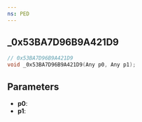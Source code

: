 ```yaml
---
ns: PED
---
```

## _0x53BA7D96B9A421D9

```c
// 0x53BA7D96B9A421D9
void _0x53BA7D96B9A421D9(Any p0, Any p1);
```

## Parameters
* **p0**:
* **p1**:

